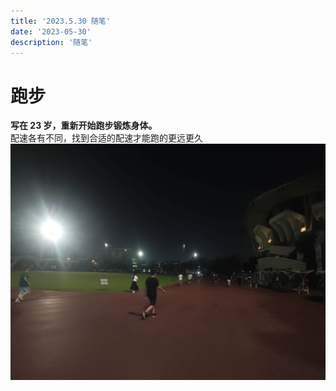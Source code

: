 ```yaml
---
title: '2023.5.30 随笔'
date: '2023-05-30'
description: '随笔'
---
```


# 跑步

**写在 23 岁，重新开始跑步锻炼身体。**  
配速各有不同，找到合适的配速才能跑的更远更久
![](https://raw.githubusercontent.com/qingnichimi/pictrue/master/blog/IMG_20230530_200951(1).jpg)
